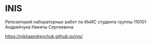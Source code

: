 # INIS

Репозиторий лабораторных работ по ИнИС студента группы 110101 Андрейчука Никиты Сергеевича

https://nikitaandreychuk.github.io/inis/
